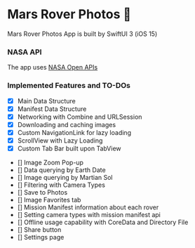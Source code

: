 # Mars Rover Photos 🚀

Mars Rover Photos App is built by SwiftUI 3 (iOS 15)

### NASA API
The app uses [NASA Open APIs](https://api.nasa.gov/index.html#browseAPI)

### Implemented Features and TO-DOs
- [x]  Main Data Structure
- [x]  Manifest Data Structure
- [x]  Networking with Combine and URLSession
- [x]  Downloading and caching images
- [x]  Custom NavigationLink for lazy loading
- [x]  ScrollView with Lazy Loading
- [x]  Custom Tab Bar built upon TabView
- []  Image Zoom Pop-up
- []  Data querying by Earth Date
- []  Image querying by Martian Sol
- []  Filtering with Camera Types
- []  Save to Photos
- []  Image Favorites tab
- []  Mission Manifest information about each rover
- []  Setting camera types with mission manifest api
- []  Offline usage capability with CoreData and Directory File
- []  Share button
- []  Settings page
